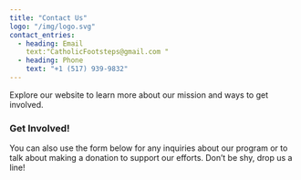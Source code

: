 ```yaml
---
title: "Contact Us"
logo: "/img/logo.svg"
contact_entries:
  - heading: Email
    text:"CatholicFootsteps@gmail.com "
  - heading: Phone
    text: "+1 (517) 939-9832"
---
```


Explore our website to learn more about our mission and ways to get involved.

<h3 class="f4 b lh-title mb2">Get Involved!</h3>

You can also use the form below for any inquiries about our program or to talk about
making a donation to support our efforts.
Don’t be shy, drop us a line!
